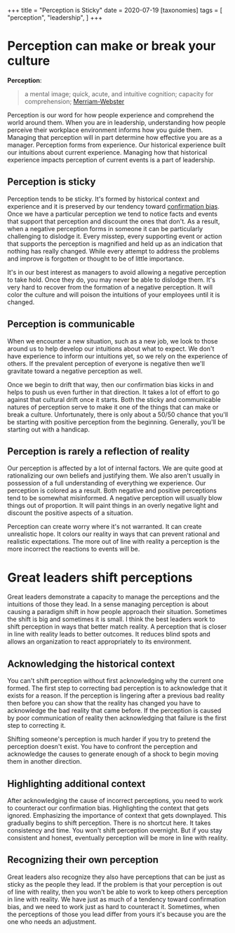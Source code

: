 +++
title = "Perception is Sticky"
date = 2020-07-19
[taxonomies]
tags = [
    "perception",
    "leadership",
]
+++
# Perception can make or break your culture

**Perception**:
> a mental image;
> quick, acute, and intuitive cognition;
> capacity for comprehension;
> [Merriam-Webster](https://www.merriam-webster.com/dictionary/perception)

Perception is our word for how people experience and comprehend the world
around them. When you are in leadership, understanding how people perceive
their workplace environment informs how you guide them. Managing that
perception will in part determine how effective you are as a manager.
Perception forms from experience. Our historical experience built our
intuitions about current experience. Managing how that historical experience
impacts perception of current events is a part of leadership.

## Perception is sticky

Perception tends to be sticky. It's formed by historical context and experience
and it is preserved by our tendency toward [confirmation
bias](https://en.wikipedia.org/wiki/Confirmation_bias). Once we have a
particular perception we tend to notice facts and events that support that
perception and discount the ones that don't. As a result, when a negative
perception forms in someone it can be particularly challenging to dislodge it.
Every misstep, every supporting event or action that supports the perception is
magnified and held up as an indication that nothing has really changed. While
every attempt to address the problems and improve is forgotten or thought to be
of little importance.

It's in our best interest as managers to avoid allowing a negative perception
to take hold. Once they do, you may never be able to dislodge them. It's very
hard to recover from the formation of a negative perception. It will color the
culture and will poison the intuitions of your employees until it is changed.

## Perception is communicable

When we encounter a new situation, such as a new job, we look to those around
us to help develop our intuitions about what to expect. We don't have
experience to inform our intuitions yet, so we rely on the experience of
others. If the prevalent perception of everyone is negative then we'll
gravitate toward a negative perception as well.

Once we begin to drift that way, then our confirmation bias kicks in and helps
to push us even further in that direction. It takes a lot of effort to go
against that cultural drift once it starts. Both the sticky and communicable
natures of perception serve to make it one of the things that can make or break
a culture. Unfortunately, there is only about a 50/50 chance that you'll be
starting with positive perception from the beginning. Generally, you'll be
starting out with a handicap.

## Perception is rarely a reflection of reality

Our perception is affected by a lot of internal factors. We are quite good at
rationalizing our own beliefs and justifying them. We also aren't usually in
possession of a full understanding of everything we experience. Our perception
is colored as a result. Both negative and positive perceptions tend to be somewhat
misinformed. A negative perception will usually blow things out of proportion.
It will paint things in an overly negative light and discount the positive
aspects of a situation.

Perception can create worry where it's not warranted. It can create unrealistic
hope. It colors our reality in ways that can prevent rational and realistic
expectations. The more out of line with reality a perception is the more
incorrect the reactions to events will be.

# Great leaders shift perceptions

Great leaders demonstrate a capacity to manage the perceptions and the
intuitions of those they lead. In a sense managing perception is about causing
a paradigm shift in how people approach their situation. Sometimes the shift is
big and sometimes it is small. I think the best leaders work to shift
perception in ways that better match reality. A perception that is closer in
line with reality leads to better outcomes. It reduces blind spots and allows
an organization to react appropriately to its environment.

## Acknowledging the historical context

You can't shift perception without first acknowledging why the current one
formed. The first step to correcting bad perception is to acknowledge that it
exists for a reason. If the perception is lingering after a previous bad
reality then before you can show that the reality has changed you have to
acknowledge the bad reality that came before. If the perception is caused by
poor communication of reality then acknowledging that failure is the first step
to correcting it.

Shifting someone's perception is much harder if you try to pretend the
perception doesn't exist. You have to confront the perception and acknowledge
the causes to generate enough of a shock to begin moving them in another
direction.

## Highlighting additional context

After acknowledging the cause of incorrect perceptions, you need to work to
counteract our confirmation bias. Highlighting the context that gets ignored.
Emphasizing the importance of context that gets downplayed. This gradually
begins to shift perception. There is no shortcut here. It takes consistency and
time. You won't shift perception overnight. But if you stay consistent and
honest, eventually perception will be more in line with reality.

## Recognizing their own perception

Great leaders also recognize they also have perceptions that can be just as
sticky as the people they lead. If the problem is that your perception is out
of line with reality, then you won't be able to work to keep others perception
in line with reality. We have just as much of a tendency toward confirmation
bias, and we need to work just as hard to counteract it. Sometimes, when the
perceptions of those you lead differ from yours it's because you are the one
who needs an adjustment.